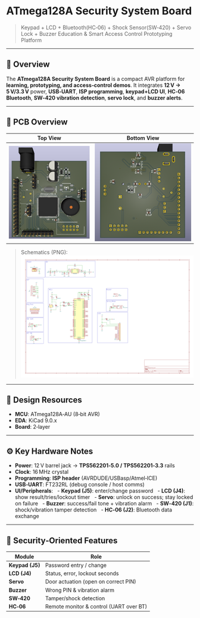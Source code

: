# ATmega128A Security System Board

> Keypad + LCD + Bluetooth(HC‑06) + Shock Sensor(SW‑420) + Servo Lock + Buzzer
> Education & Smart Access Control Prototyping Platform

---

## 🔎 Overview
The **ATmega128A Security System Board** is a compact AVR platform for **learning, prototyping, and access‑control demos**.
It integrates **12 V → 5 V/3.3 V** power, **USB‑UART**, **ISP programming**, **keypad+LCD UI**, **HC‑06 Bluetooth**, **SW‑420 vibration detection**, **servo lock**, and **buzzer alerts**.

---

## 📸 PCB Overview
| Top View | Bottom View |
|----------|-------------|
| ![Top](docs/images/Atmega128-F.png) | ![Bottom](docs/images/Atmega128-B.png) |

> Schematics (PNG): ![Schematic](docs/images/Atmega.png)

---

## 📑 Design Resources
- **MCU**: ATmega128A‑AU (8‑bit AVR)
- **EDA**: KiCad 9.0.x
- **Board**: 2‑layer

---

## ⚙️ Key Hardware Notes
- **Power**: 12 V barrel jack → **TPS562201‑5.0 / TPS562201‑3.3** rails
- **Clock**: 16 MHz crystal
- **Programming**: **ISP header** (AVRDUDE/USBasp/Atmel‑ICE)
- **USB‑UART**: FT232RL (debug console / host comms)
- **UI/Peripherals**:
  - **Keypad (J5)**: enter/change password
  - **LCD (J4)**: show result/tries/lockout timer
  - **Servo**: unlock on success; stay locked on failure
  - **Buzzer**: success/fail tone + vibration alarm
  - **SW‑420 (J1)**: shock/vibration tamper detection
  - **HC‑06 (J2)**: Bluetooth data exchange

---

## 🔐 Security‑Oriented Features
| Module | Role |
|---|---|
| **Keypad (J5)** | Password entry / change |
| **LCD (J4)** | Status, error, lockout seconds |
| **Servo** | Door actuation (open on correct PIN) |
| **Buzzer** | Wrong PIN & vibration alarm |
| **SW‑420** | Tamper/shock detection |
| **HC‑06** | Remote monitor & control (UART over BT) |
